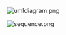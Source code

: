 ![umldiagram.png](https://ivonani.github.io/umletino-diagram-load/umldiagram.png)

![sequence.png](https://ivonani.github.io/umletino-diagram-load/sequence.png)